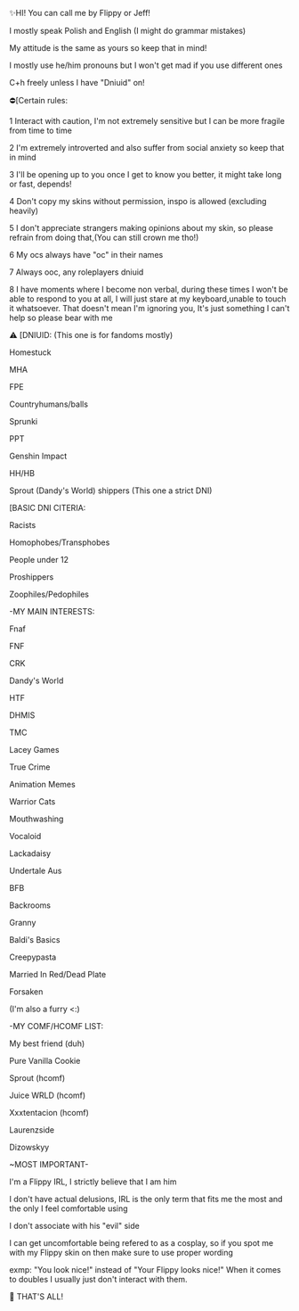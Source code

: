 ✨️HI! You can call me by Flippy or Jeff!

I mostly speak Polish and English
(I might do grammar mistakes)

My attitude is the same as yours so keep that in mind!

I mostly use he/him pronouns but I won't get mad if you use different ones

C+h freely unless I have "Dniuid" on!


⛔️[Certain rules:

1 Interact with caution, I'm not extremely sensitive but I can be more fragile from time to time

2 I'm extremely introverted and also suffer from social anxiety so keep that in mind

3 I'll be opening up to you once I get to know you better, it might take long or fast, depends!

4 Don't copy my skins without permission, inspo is allowed (excluding heavily)

5 I don't appreciate strangers making opinions about my skin, so please refrain from doing that,(You can still crown me tho!)

6 My ocs always have "oc" in their names

7 Always ooc, any roleplayers dniuid

8 I have moments where I become non verbal, during these times I won't be able to respond to you at all, I will just stare at my keyboard,unable to touch it whatsoever. That doesn't mean I'm ignoring you, It's just something I can't help so please bear with me

⚠️ [DNIUID: (This one is for fandoms mostly)

Homestuck

MHA

FPE

Countryhumans/balls

Sprunki

PPT

Genshin Impact

HH/HB

Sprout (Dandy's World) shippers (This one a strict DNI)

[BASIC DNI CITERIA:

Racists

Homophobes/Transphobes

People under 12

Proshippers

Zoophiles/Pedophiles


-MY MAIN INTERESTS:

Fnaf

FNF

CRK

Dandy's World

HTF

DHMIS

TMC

Lacey Games

True Crime 

Animation Memes

Warrior Cats

Mouthwashing

Vocaloid

Lackadaisy

Undertale Aus 

BFB

Backrooms

Granny

Baldi's Basics

Creepypasta

Married In Red/Dead Plate

Forsaken

(I'm also a furry <:)

-MY COMF/HCOMF LIST:

My best friend (duh)

Pure Vanilla Cookie

Sprout (hcomf)

Juice WRLD (hcomf)

Xxxtentacion (hcomf)

Laurenzside

Dizowskyy

~MOST IMPORTANT-

I'm a Flippy IRL, I strictly believe that I am him

I don't have actual delusions, IRL is the only term that fits me the most and the only I feel comfortable using

I don't associate with his "evil" side

I can get uncomfortable being refered to as a cosplay, so if you spot me with my Flippy skin on then make sure to use proper wording

exmp: "You look nice!" instead of "Your Flippy looks nice!"
When it comes to doubles I usually just don't interact with them.

🐌 THAT'S ALL!
